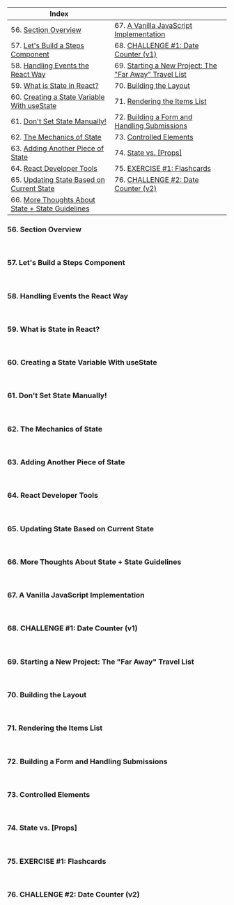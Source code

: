 | Index                                                   |                                                               |
| ------------------------------------------------------- | ------------------------------------------------------------- |
| 56. [Section Overview](#56)                             | 67. [A Vanilla JavaScript Implementation](#67)                |
| 57. [Let's Build a Steps Component](#57)                | 68. [CHALLENGE #1: Date Counter (v1)](#68)                    |
| 58. [Handling Events the React Way](#58)                | 69. [Starting a New Project: The "Far Away" Travel List](#69) |
| 59. [What is State in React?](#59)                      | 70. [Building the Layout](#70)                                |
| 60. [Creating a State Variable With useState](#60)      | 71. [Rendering the Items List](#71)                           |
| 61. [Don't Set State Manually!](#61)                    | 72. [Building a Form and Handling Submissions](#72)           |
| 62. [The Mechanics of State](#62)                       | 73. [Controlled Elements](#73)                                |
| 63. [Adding Another Piece of State](#63)                | 74. [State vs. [Props]](#74)                                  |
| 64. [React Developer Tools](#64)                        | 75. [EXERCISE #1: Flashcards](#75)                            |
| 65. [Updating State Based on Current State](#65)        | 76. [CHALLENGE #2: Date Counter (v2)](#76)                    |
| 66. [More Thoughts About State + State Guidelines](#66) |

### 56. Section Overview<a id="56"></a>

<br>

### 57. Let's Build a Steps Component<a id="57"></a>

<br>

### 58. Handling Events the React Way<a id="58"></a>

<br>

### 59. What is State in React?<a id="59"></a>

<br>

### 60. Creating a State Variable With useState<a id="60"></a>

<br>

### 61. Don't Set State Manually!<a id="61"></a>

<br>

### 62. The Mechanics of State<a id="62"></a>

<br>

### 63. Adding Another Piece of State<a id="63"></a>

<br>

### 64. React Developer Tools<a id="64"></a>

<br>

### 65. Updating State Based on Current State<a id="65"></a>

<br>

### 66. More Thoughts About State + State Guidelines<a id="66"></a>

<br>

### 67. A Vanilla JavaScript Implementation<a id="67"></a>

<br>

### 68. CHALLENGE #1: Date Counter (v1)<a id="68"></a>

<br>

### 69. Starting a New Project: The "Far Away" Travel List<a id="69"></a>

<br>

### 70. Building the Layout<a id="70"></a>

<br>

### 71. Rendering the Items List<a id="71"></a>

<br>

### 72. Building a Form and Handling Submissions<a id="72"></a>

<br>

### 73. Controlled Elements<a id="73"></a>

<br>

### 74. State vs. [Props]<a id="74"></a>

<br>

### 75. EXERCISE #1: Flashcards<a id="75"></a>

<br>

### 76. CHALLENGE #2: Date Counter (v2)<a id="76"></a>

<br>
